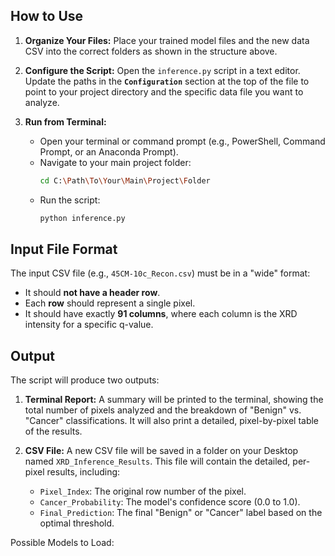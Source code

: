 
## How to Use

1.  **Organize Your Files:** Place your trained model files and the new data CSV into the correct folders as shown in the structure above.

2.  **Configure the Script:** Open the `inference.py` script in a text editor. Update the paths in the **`Configuration`** section at the top of the file to point to your project directory and the specific data file you want to analyze.

3.  **Run from Terminal:**
    *   Open your terminal or command prompt (e.g., PowerShell, Command Prompt, or an Anaconda Prompt).
    *   Navigate to your main project folder:
        ```bash
        cd C:\Path\To\Your\Main\Project\Folder
        ```
    *   Run the script:
        ```bash
        python inference.py
        ```

## Input File Format

The input CSV file (e.g., `45CM-10c_Recon.csv`) must be in a "wide" format:
*   It should **not have a header row**.
*   Each **row** should represent a single pixel.
*   It should have exactly **91 columns**, where each column is the XRD intensity for a specific q-value.

## Output

The script will produce two outputs:

1.  **Terminal Report:** A summary will be printed to the terminal, showing the total number of pixels analyzed and the breakdown of "Benign" vs. "Cancer" classifications. It will also print a detailed, pixel-by-pixel table of the results.

2.  **CSV File:** A new CSV file will be saved in a folder on your Desktop named `XRD_Inference_Results`. This file will contain the detailed, per-pixel results, including:
    *   `Pixel_Index`: The original row number of the pixel.
    *   `Cancer_Probability`: The model's confidence score (0.0 to 1.0).
    *   `Final_Prediction`: The final "Benign" or "Cancer" label based on the optimal threshold.

Possible Models to Load: 
